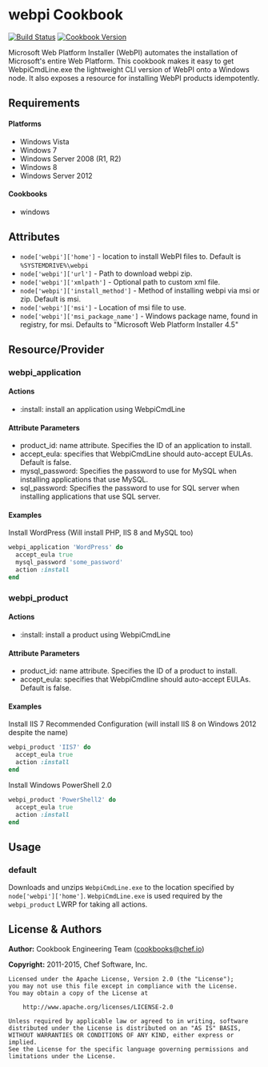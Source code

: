 webpi Cookbook
==============
[![Build Status](https://travis-ci.org/chef-cookbooks/webpi.svg?branch=master)](http://travis-ci.org/chef-cookbooks/webpi)
[![Cookbook Version](https://img.shields.io/cookbook/v/webpi.svg)](https://supermarket.chef.io/cookbooks/webpi)

Microsoft Web Platform Installer (WebPI) automates the installation of Microsoft's entire Web Platform.  This cookbook makes it easy to get WebpiCmdLine.exe the lightweight CLI version of WebPI onto a Windows node.  It also exposes a resource for installing WebPI products idempotently.


Requirements
------------
#### Platforms
* Windows Vista
* Windows 7
* Windows Server 2008 (R1, R2)
* Windows 8
* Windows Server 2012

#### Cookbooks
* windows


Attributes
----------
* `node['webpi']['home']` - location to install WebPI files to. Default is `%SYSTEMDRIVE%\webpi`
* `node['webpi']['url']` - Path to download webpi zip.
* `node['webpi']['xmlpath']` - Optional path to custom xml file.
* `node['webpi']['install_method']` - Method of installing webpi via msi or zip. Default is msi.
* `node['webpi']['msi']` - Location of msi file to use.
* `node['webpi']['msi_package_name']` - Windows package name, found in registry, for msi. Defaults to "Microsoft Web Platform Installer 4.5"


Resource/Provider
-----------------
### webpi_application
#### Actions
- :install: install an application using WebpiCmdLine

#### Attribute Parameters
- product_id: name attribute. Specifies the ID of an application to install.
- accept_eula: specifies that WebpiCmdLine should auto-accept EULAs. Default is false.
- mysql_password: Specifies the password to use for MySQL when installing applications that use MySQL.
- sql_password: Specifies the password to use for SQL server when installing applications that use SQL server.

#### Examples
Install WordPress (Will install PHP, IIS 8 and MySQL too)
```ruby
webpi_application 'WordPress' do
  accept_eula true
  mysql_password 'some_password'
  action :install
end
```

### webpi_product
#### Actions
- :install: install a product using WebpiCmdLine

#### Attribute Parameters
- product_id: name attribute. Specifies the ID of a product to install.
- accept_eula: specifies that WebpiCmdline should auto-accept EULAs. Default is false.

#### Examples
Install IIS 7 Recommended Configuration (will install IIS 8 on Windows 2012 despite the name)
```ruby
webpi_product 'IIS7' do
  accept_eula true
  action :install
end
```

Install Windows PowerShell 2.0
```ruby
webpi_product 'PowerShell2' do
  accept_eula true
  action :install
end
```


Usage
-----
### default
Downloads and unzips `WebpiCmdLine.exe` to the location specified by `node['webpi']['home']`.  `WebpiCmdLine.exe` is used required by the `webpi_product` LWRP for taking all actions.


License & Authors
-----------------

**Author:** Cookbook Engineering Team (<cookbooks@chef.io>)

**Copyright:** 2011-2015, Chef Software, Inc.

```
Licensed under the Apache License, Version 2.0 (the "License");
you may not use this file except in compliance with the License.
You may obtain a copy of the License at

    http://www.apache.org/licenses/LICENSE-2.0

Unless required by applicable law or agreed to in writing, software
distributed under the License is distributed on an "AS IS" BASIS,
WITHOUT WARRANTIES OR CONDITIONS OF ANY KIND, either express or implied.
See the License for the specific language governing permissions and
limitations under the License.
```
